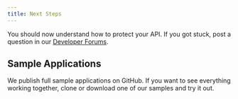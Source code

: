 ```yaml
---
title: Next Steps
---
```

You should now understand how to protect your API. If you got stuck, post a question in our [Developer Forums](https://devforum.okta.com).

<!-- Link to Protect Your API Endpoints guide -->
<!-- Link to Customizing the Sign-in Page guide -->
<!-- Link to Building a Custom Sign-in Page guide -->

## Sample Applications

We publish full sample applications on GitHub. If you want to see everything working together, clone or download one of our samples and try it out.

<StackSelector snippet="samples"/>
